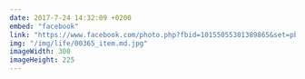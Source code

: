 ```yaml
---
date: 2017-7-24 14:32:09 +0200
embed: "facebook"
link: "https://www.facebook.com/photo.php?fbid=10155055301389865&set=pb.580174864.-2207520000.1507208273.&type=3&theater"
img: "/img/life/00365_item.md.jpg"
imageWidth: 300
imageHeight: 225
---
```


